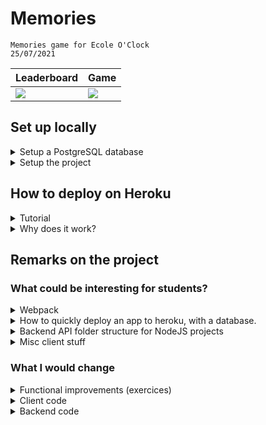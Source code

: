 # Memories

```
Memories game for Ecole O'Clock
25/07/2021
```

| Leaderboard | Game |
| -- | -- |
| ![](https://user-images.githubusercontent.com/18345624/126913267-5f47f156-8aed-40a1-a2b7-4f9458b7ad9f.png)  | ![](https://user-images.githubusercontent.com/18345624/126913265-6cc45d45-3f4b-45b8-8fc3-5bbf9a1f64ef.png)  |

## Set up locally

<details><summary>
Setup a PostgreSQL database
</summary>

* Install PostgreSQL [cf](https://wiki.postgresql.org/wiki/Homebrew)
* Start PostgreSQL service [cf](https://wiki.postgresql.org/wiki/Homebrew)
* Create a database and a 'statistics' table

```
// In your favorite Terminal

> psql // connect to your local instance via command line interface
> \l   // list all databases in postgresql

> CREATE DATABASE memories;
> \c statistics  // move inside the 'memories' database

> \dt  // show tables in the database
> CREATE TABLE IF NOT EXISTS statistics (
  id SERIAL PRIMARY KEY,
  username VARCHAR(50) NOT NULL,
  completion_time_ms INT NOT NULL
);

> INSERT INTO statistics(username, completion_time_ms)
  VALUES ('YourName', XXXXX); -- Example to set a entry in the table
```

Your database should be good to go for the application.

* Note down your connectionString:
    * `postgresql://<username>:<password>@<host>:<port>/<database_name>`
    * ex: `postgresql://enzo@localhost:5432/memories`

</details>

<details><summary>
Setup the project
</summary>

* Clone repository
* Move into repository: `cd memories`
* Install dependencies: `yarn install` [cf](https://classic.yarnpkg.com/en/docs/install/#mac-stable)
* Create an environment file: `cp .env.example .env` and update the `DATABASE_URL` connection string to your local instance value.
* Compile the client code: `yarn dev:client`
* Start the backend: `yarn dev:backend`

</details>

## How to deploy on Heroku

<details><summary>
Tutorial
</summary>

* Create an account / login to Heroku
* Install the Heroku CLI [cf](https://devcenter.heroku.com/articles/heroku-command-line)
* Install a Postgre Heroku add-on to your project [cf](https://elements.heroku.com/addons/heroku-postgresql): this will provision a Cloud DB for you.
    * In your project Settings tab, you'll find a your DB URL (`connectionString`) in the `Config Vars`, under `DATABASE_URL`
    * It should look like `postgres://dfgsdsdfsdf:9kjhdkfghd8987sdf@ec2-55-74-33-87.eu-west-1.compute.amazonaws.com:5432/dfkgjfdhkgh`
    * Connect via `psql <DATABSE_URL>` and setup the database/table similarly to the local tutorial above.
* Add heroku remote branch (from `memories` folder): `heroku git:remote -a <your_project_name>`
* Push your project: `git push heroku master`
* It's online!

</details>


<details><summary>
Why does it work?
</summary>

* The NodeJS code in the project is using `process.env.<variable>`.
* On your local, it's equal to the content of the `.env` file.
* On Heroku, there exists a similar `.env` file, which you cannot edit, that will point to the right values ('production' node env, open http port, and database URL that you just created)

</details>

## Remarks on the project

### What could be interesting for students?

<details><summary>
Webpack
</summary>

We're here setting a simple webpack config to:
- compile JS / SASS code into a `dist` folder.
- generate the `html` file within this folder

</details>

<details><summary>
How to quickly deploy an app to heroku, with a database.
</summary>

Cf section above.

</details>

<details><summary>
Backend API folder structure for NodeJS projects
</summary>

* Router ⬇
* Controllers ⬇
* Lib ⬇ (not present here, but wish I had more time)
* Repositories (not present here, but wish I had more time)

</details>

<details><summary>
Misc client stuff
</summary>

* CSS:
    * `media queries` (2 examples)
    * `speudo-elements` (ex `:before`)
    * `flexbox` layout
    * `grid` layout
    * `sass` utils (`for`/`extend`/`use`...)
* JS:
    * `classes` syntax
    * `setTimeout`/`setInterval`
* DOM:
    * `fetch`: (GET / POST syntax)
    * `querySelectors`
    * `events` (we can dispatch our own events!)
    * `eventListeners`
    * `setInterval`/`setTimeout`

</details>

### What I would change

<details><summary>
Functional improvements (exercices)
</summary>

* Easy:
    * Include favicon
    * Limit the number of displayed `statistics`
    * Only display the best `completionTime` of each `userName`
    * Add rounded borders to the `timer`
    * Save the completion date on the backend, display it on the client

* Less easy:
    * Let the user choose between 3 modes for the game: `Easy` (20 cards - 1 minute) `Medium` (28 cards) `Hard` (36 cards)
    * Add Nice flip effect for card clicks: https://www.w3schools.com/howto/howto_css_flip_card.asp
    * Get CA certification for SSL on Heroku (to avoid the `rejectUnauthorized: false` in the code)
    * Have a deployment script to create the DB rather than doing it manually
    * Better handle the express errors
    * Properly close DB Pool on app exit

</details>

<details><summary>
Client code
</summary>

<details><summary>
I missed simple HTML 😭 I had the (weird) idea to completely generate the HTML via webpack and JS. Won't do it ever again.
</summary>

<details><summary>
It would have been simpler (and easier to understand for students - easier to maintain) to create two HTML pages, one for each of the app pages (leaderboard < - > game), and include them in the `dist` build via webpack:
</summary>

```
{
  plugins: [
    new HtmlWebpackPlugin({
      template: 'src/index.html'
    })
  ]
}
```

</details>

</details>

<details><summary>
Also, I wanted no redirections between the 2 states: hence I handed everything manually in JS and regenerated the DOM elements
</summary>

=> For that, using a framework (React/Vue) would definitely help. But not sure if it was the idea of the challenge though, so I skipped that too.

</details>

<details><summary>
Use complete MVC
</summary>

Normally the model dispatch an event for the controller to update the view. Here the controller does everything.

</details>

</details>


<details><summary>
Backend code
</summary>

* Tests!! There are super exciting to create, and not long to setup
* Create `lib` and `repository` layers
* Error middleware

</details>
